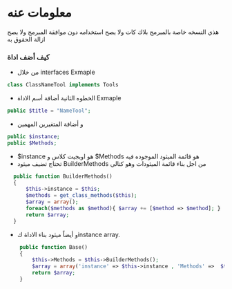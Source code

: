 # معلومات عنه #

هذي النسخه خاصة بالمبرمج بلاك كات ولا يصح استخدامه دون موافقة المبرمج ولا يصح ازالة الحقوق به

### كيف أضف اداة ###

 * من خلال interfaces Exmaple
  ```php
 class ClassNameTool implements Tools
  ```
 * الخطوه الثانية أضافة أسم الاداة Exmaple
  ```php
 public $title = "NameTool";
  ```
 * و أضافة المتغيرين المهمين     
  ```php
 public $instance; 
 public $Methods;
  ```
 * $instance هو اوبجيت كلاس و $Methods هو قائمة الميثود الموجوده فيه
 * تحتاج تضيف ميثود BuilderMethods من اجل بناء قائمة الميثودات وهو كتالي
  ```php
	public function BuilderMethods()
    {
        $this->instance = $this;
        $methods = get_class_methods($this);
        $array = array();
        foreach($methods as $method){ $array += [$method => $method]; }
        return $array;
    }
```
* و أيضاً ميثود بناء الاداة كinstance array.

```php
    public function Base()
    {
        $this->Methods = $this->BuilderMethods();
        $array = array('instance' => $this->instance , 'Methods' =>  $this->Methods);
        return $array;
    }
```
